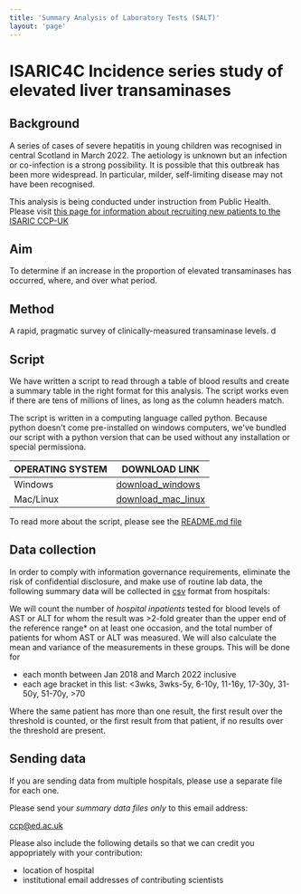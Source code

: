 ```yaml
---
title: 'Summary Analysis of Laboratory Tests (SALT)'
layout: 'page'
---
```


<!--
Contributors
Iain Jones

Clark Russel
Maaike Swets
Geert Groenveld
Calum Semple

Louisa Pollock
Kenneth Baillie

build:
pandoc index.md -o pdf
-->


# ISARIC4C Incidence series study of elevated liver transaminases

## Background 

A series of cases of severe hepatitis in young children was recognised in central Scotland in March 2022. The aetiology is unknown but an infection or co-infection is a strong possibility. It is possible that this outbreak has been more widespread. In particular, milder, self-limiting disease may not have been recognised. 

This analysis is being conducted under instruction from Public Health.
Please visit [this page for information about recruiting new patients to the ISARIC CCP-UK](https://isaric4c.net/hepatitis)


## Aim

To determine if an increase in the proportion of elevated transaminases has occurred, where, and over what period. 

## Method

A rapid, pragmatic survey of clinically-measured transaminase levels. 
d
## Script

We have written a script to read through a table of blood results and create a summary table in the right format for this analysis. The script works even if there are tens of millions of lines, as long as the column headers match. 

The script is written in a computing language called python. Because python doesn't come pre-installed on windows computers, we've bundled our script with a python version that can be used without any installation or special permissiona.

OPERATING SYSTEM | DOWNLOAD LINK
----- | ------
Windows | [download_windows](AST_ALT_counter_win.zip)
Mac/Linux | [download_mac_linux](AST_ALT_counter.zip)

To read more about the script, please see the [README.md file](code/README)

## Data collection

In order to comply with information governance requirements, eliminate the risk of confidential disclosure, and make use of routine lab data, the following summary data will be collected in [csv](template.csv) format from hospitals:

We will count the number of *hospital inpatients* tested for blood levels of AST or ALT for whom the result was >2-fold greater than the upper end of the reference range\* on at least one occasion, and the total number of patients for whom AST or ALT was measured. We will also calculate the mean and variance of the measurements in these groups. This will be done for

- each month between Jan 2018 and March 2022 inclusive
- each age bracket in this list: <3wks, 3wks-5y, 6-10y, 11-16y, 17-30y, 31-50y, 51-70y, >70

<!--
\* Please use the same reference range for all age groups: The reference range for your laboratory at the time of the test, for patients aged 5yrs. e.g. If the upper end of reference range #for AST in a 5-year-old was 50 iu/ml in March 2018, count all patients with AST > 50 iu/ml for that month.
-->

Where the same patient has more than one result, the first result over the threshold is counted, or the first result from that patient, if no results over the threshold are present.


## Sending data

If you are sending data from multiple hospitals, please use a separate file for each one.

Please send your *summary data files only* to this email address: 

ccp@ed.ac.uk

Please also include the following details so that we can credit you appopriately with your contribution:

- location of hospital
- institutional email addresses of contributing scientists
























